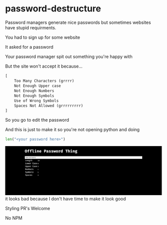 # password-destructure
Password managers generate nice passwords but sometimes websites have stupid requirments.

You had to sign up for some website

It asked for a password

Your password manager spit out something you're happy with

But the site won't accept it because...

```
[
	Too Many Characters (grrrr)
	Not Enough Upper case
	Not Enough Numbers
	Not Enough Symbols
	Use of Wrong Symbols
	Spaces Not Allowed (grrrrrrrrr)
]
```

So you go to edit the password

And this is just to make it so you're not opening python and doing 
```py
len("<your password here>")
```

![ugly screenshot](_doc/ugly-sceenshot.png)
it looks bad because I don't have time to make it look good

Styling PR's Welcome

No NPM
